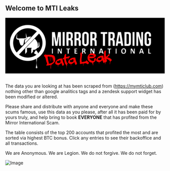 ## Welcome to MTI Leaks

![Image](https://github.com/mtileaks/mtileaks.github.io/blob/main/landing.png)


The data you are looking at has been scraped from (https://mymticlub.com) nothing other than google analitics tags and a zendesk support widget has been modified or altered.

Please share and distribute with anyone and everyone and make these scums famous, use this data as you please, after all it has been paid for by yours truly, 
and help bring to book **EVERYONE** that has profited from the Mirror International Scam.


The table consists of the top 200 accounts that profited the most and are sorted via highest BTC bonus. Click any entries to see their backoffice and all transactions.



We are Anonymous. We are Legion. We do not forgive. We do not forget.


![Image](https://www.download3k.com/article_images/0/510/full_2_94dad6af8048080fcecda1cbd43a5251.png)



